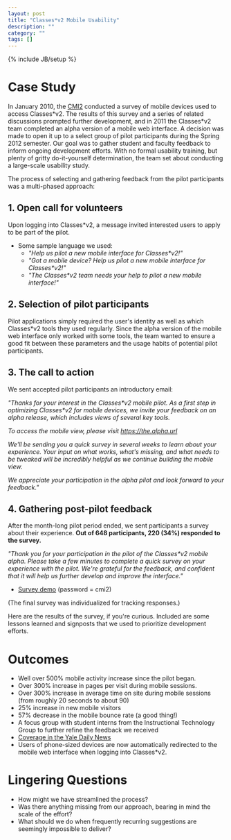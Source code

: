 ```yaml
---
layout: post
title: "Classes*v2 Mobile Usability"
description: ""
category: ""
tags: []
---
```

{% include JB/setup %}

# Case Study

In January 2010, the [CMI2](http://cmii.yale.edu) conducted a survey of mobile devices used to access Classes\*v2. The results of this survey and a series of related discussions prompted further development, and in 2011 the Classes\*v2 team completed an alpha version of a mobile web interface. A decision was made to open it up to a select group of pilot participants during the Spring 2012 semester. Our goal was to gather student and faculty feedback to inform ongoing development efforts. With no formal usability training, but plenty of gritty do-it-yourself determination, the team set about conducting a large-scale usability study. 

The process of selecting and gathering feedback from the pilot participants was a multi-phased approach:

## 1. Open call for volunteers

Upon logging into Classes\*v2, a message invited interested users to apply to be part of the pilot. 
		
- Some sample language we used:
	- _"Help us pilot a new mobile interface for Classes\*v2!"_
	- _"Got a mobile device? Help us pilot a new mobile interface for Classes\*v2!"_
	- _"The Classes\*v2 team needs your help to pilot a new mobile interface!"_

## 2. Selection of pilot participants

Pilot applications simply required the user's identity as well as which Classes\*v2 tools they used regularly. Since the alpha version of the mobile web interface only worked with some tools, the team wanted to ensure a good fit between these parameters and the usage habits of potential pilot participants.

## 3. The call to action

We sent accepted pilot participants an introductory email:

_"Thanks for your interest in the Classes\*v2 mobile pilot.  As a first step in optimizing Classes\*v2 for mobile devices, we invite your feedback on an alpha release, which includes views of several key tools._
 
_To access the mobile view, please visit https://the.alpha.url_
 
_We'll be sending you a quick survey in several weeks to learn about your experience.  Your input on what works, what's missing, and what needs to be tweaked will be incredibly helpful as we continue building the mobile view._
 
_We appreciate your participation in the alpha pilot and look forward to your feedback."_

## 4. Gathering post-pilot feedback

After the month-long pilot period ended, we sent participants a survey about their experience. __Out of 648 participants, 220 (34%) responded to the survey.__

_"Thank you for your participation in the pilot of the Classes\*v2 mobile alpha. Please take a few minutes to complete a quick survey on your experience with the pilot. We're grateful for the feedback, and confident that it will help us further develop and improve the interface."_

- [Survey demo](http://yale.qualtrics.com/SE/?SID=SV_eRj4tTXxWw9ojIM) (password = cmi2)

(The final survey was individualized for tracking responses.)

Here are the results of the survey, if you're curious. Included are some lessons learned and signposts that we used to prioritize development efforts. 

# Outcomes

- Well over 500% mobile activity increase since the pilot began.
- Over 300% increase in pages per visit during mobile sessions.
- Over 300% increase in average time on site during mobile sessions (from roughly 20 seconds to about 90)
- 25% increase in new mobile visitors
- 57% decrease in the mobile bounce rate (a good thing!)
- A focus group with student interns from the Instructional Technology Group to further refine the feedback we received
- [Coverage in the Yale Daily News](http://yaledailynews.com/blog/2012/02/08/classesv2-site-extends-to-smartphones/)
- Users of phone-sized devices are now automatically redirected to the mobile web interface when logging into Classes\*v2.

# Lingering Questions

- How might we have streamlined the process?
- Was there anything missing from our approach, bearing in mind the scale of the effort?
- What should we do when frequently recurring suggestions are seemingly impossible to deliver?
